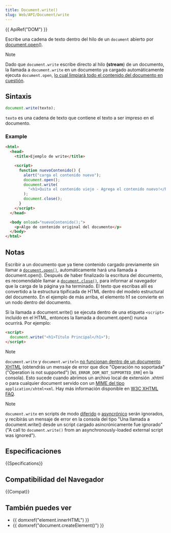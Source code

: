 ```yaml
---
title: Document.write()
slug: Web/API/Document/write
---
```


{{ ApiRef("DOM") }}

Escribe una cadena de texto dentro del hilo de un `document` abierto por [document.open()](/es/docs/Web/API/Document/open).

> [!NOTE]
> Dado que `document.write` escribe directo al hilo **(stream**) de un documento, la llamada a `document.write` en un documento ya cargado automáticamente ejecuta `document.open`, [lo cual limpiará todo el contenido del documento en cuestión](/es/docs/Web/API/Document/open#notes).

## Sintaxis

```js
document.write(texto);
```

`texto` es una cadena de texto que contiene el texto a ser impreso en el documento.

### Example

```html
<html>
  <head>
    <title>Ejemplo de write</title>

    <script>
      function nuevoContenido() {
        alert("carga el contenido nuevo");
        document.open();
        document.write(
          "<h1>Quita el contenido viejo - Agrega el contenido nuevo!</h1>",
        );
        document.close();
      }
    </script>
  </head>

  <body onload="nuevoContenido();">
    <p>Algo de contenido original del documento</p>
  </body>
</html>
```

## Notas

Escribir a un documento que ya tiene contenido cargado previamente sin llamar a [`document.open()`](/es/docs/Web/API/Document/open), automáticamente hará una llamada a document.open(). Después de haber finalizado la escritura del documento, es recomendable llamar a [`document.close()`](/es/docs/Web/API/Document/close), para informar al navegador que la carga de la página ya ha terminado. El texto que escribas allí es convertido a la estructura tipificada de HTML dentro del modelo estructural del documento. En el ejemplo de más arriba, el elemento h1 se convierte en un nodo dentro del documento.

Si la llamada a document.write() se ejecuta dentro de una etiqueta `<script>` incluído en el HTML, entonces la llamada a document.open() nunca ocurrirá. Por ejemplo:

```html
<script>
  document.write("<h1>Título Principal</h1>");
</script>
```

> [!NOTE]
> `document.write` y `document.writeln` [no funcionan dentro de un documento XHTML](/es/docs/Archive/Web/Writing_JavaScript_for_HTML) (obtendrás un mensaje de error que dice "Operación no soportada" ("Operation is not supported") \[`NS_ERROR_DOM_NOT_SUPPORTED_ERR`] en la consola). Esto sucede cuando abrimos un archivo local de extensión .xhtml o para cualquier document servido con un [MIME del tipo](/es/docs/Glossary/MIME_type) `application/xhtml+xml`. Hay más información disponible en [W3C XHTML FAQ](https://www.w3.org/MarkUp/2004/xhtml-faq#docwrite).

> [!NOTE]
> `document.write` en scripts de modo [diferido](/es/docs/Web/HTML/Reference/Elements/script#attr-defer) o [asyncrónico](/es/docs/Web/HTML/Reference/Elements/script#attr-async) serán ignorados, y recibirás un mensaje de error en la consola del tipo "Una llamada a document.write() desde un script cargado asincrónicamente fue ignorado" ("A call to `document.write()` from an asynchronously-loaded external script was ignored").

## Especificaciones

{{Specifications}}

## Compatibilidad del Navegador

{{Compat}}

## También puedes ver

- {{ domxref("element.innerHTML") }}
- {{ domxref("document.createElement()") }}
